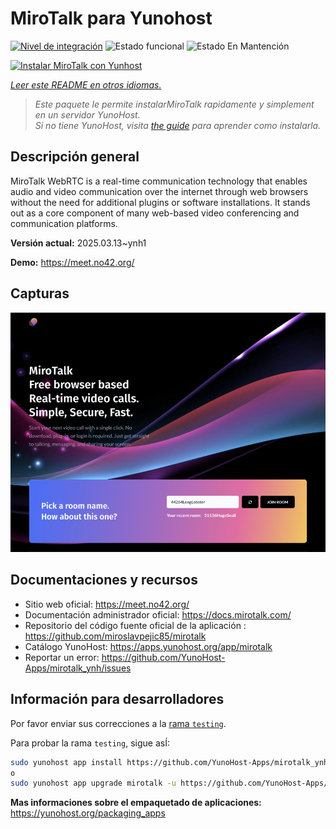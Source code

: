 <!--
Este archivo README esta generado automaticamente<https://github.com/YunoHost/apps/tree/master/tools/readme_generator>
No se debe editar a mano.
-->

# MiroTalk para Yunohost

[![Nivel de integración](https://apps.yunohost.org/badge/integration/mirotalk)](https://ci-apps.yunohost.org/ci/apps/mirotalk/)
![Estado funcional](https://apps.yunohost.org/badge/state/mirotalk)
![Estado En Mantención](https://apps.yunohost.org/badge/maintained/mirotalk)

[![Instalar MiroTalk con Yunhost](https://install-app.yunohost.org/install-with-yunohost.svg)](https://install-app.yunohost.org/?app=mirotalk)

*[Leer este README en otros idiomas.](./ALL_README.md)*

> *Este paquete le permite instalarMiroTalk rapidamente y simplement en un servidor YunoHost.*  
> *Si no tiene YunoHost, visita [the guide](https://yunohost.org/install) para aprender como instalarla.*

## Descripción general

MiroTalk WebRTC is a real-time communication technology that enables audio and video communication over the internet through web browsers without the need for additional plugins or software installations. It stands out as a core component of many web-based video conferencing and communication platforms.


**Versión actual:** 2025.03.13~ynh1

**Demo:** <https://meet.no42.org/>

## Capturas

![Captura de MiroTalk](./doc/screenshots/screenshot.png)

## Documentaciones y recursos

- Sitio web oficial: <https://meet.no42.org/>
- Documentación administrador oficial: <https://docs.mirotalk.com/>
- Repositorio del código fuente oficial de la aplicación : <https://github.com/miroslavpejic85/mirotalk>
- Catálogo YunoHost: <https://apps.yunohost.org/app/mirotalk>
- Reportar un error: <https://github.com/YunoHost-Apps/mirotalk_ynh/issues>

## Información para desarrolladores

Por favor enviar sus correcciones a la [rama `testing`](https://github.com/YunoHost-Apps/mirotalk_ynh/tree/testing).

Para probar la rama `testing`, sigue asÍ:

```bash
sudo yunohost app install https://github.com/YunoHost-Apps/mirotalk_ynh/tree/testing --debug
o
sudo yunohost app upgrade mirotalk -u https://github.com/YunoHost-Apps/mirotalk_ynh/tree/testing --debug
```

**Mas informaciones sobre el empaquetado de aplicaciones:** <https://yunohost.org/packaging_apps>
